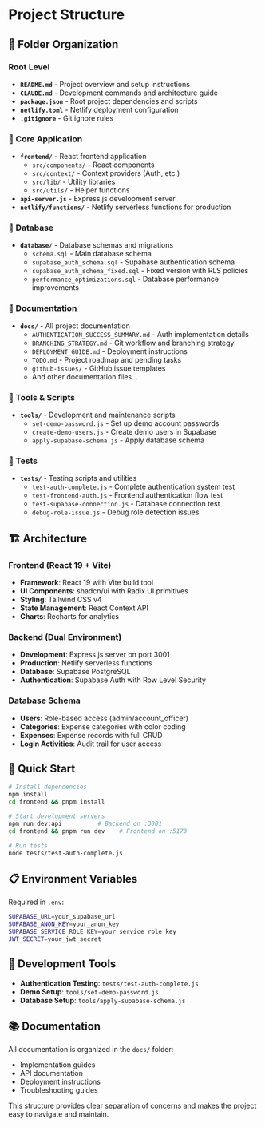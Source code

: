 # Project Structure

## 📁 Folder Organization

### Root Level
- **`README.md`** - Project overview and setup instructions
- **`CLAUDE.md`** - Development commands and architecture guide
- **`package.json`** - Root project dependencies and scripts
- **`netlify.toml`** - Netlify deployment configuration
- **`.gitignore`** - Git ignore rules

### 📂 Core Application
- **`frontend/`** - React frontend application
  - `src/components/` - React components
  - `src/context/` - Context providers (Auth, etc.)
  - `src/lib/` - Utility libraries
  - `src/utils/` - Helper functions
- **`api-server.js`** - Express.js development server
- **`netlify/functions/`** - Netlify serverless functions for production

### 📂 Database
- **`database/`** - Database schemas and migrations
  - `schema.sql` - Main database schema
  - `supabase_auth_schema.sql` - Supabase authentication schema
  - `supabase_auth_schema_fixed.sql` - Fixed version with RLS policies
  - `performance_optimizations.sql` - Database performance improvements

### 📂 Documentation
- **`docs/`** - All project documentation
  - `AUTHENTICATION_SUCCESS_SUMMARY.md` - Auth implementation details
  - `BRANCHING_STRATEGY.md` - Git workflow and branching strategy
  - `DEPLOYMENT_GUIDE.md` - Deployment instructions
  - `TODO.md` - Project roadmap and pending tasks
  - `github-issues/` - GitHub issue templates
  - And other documentation files...

### 📂 Tools & Scripts
- **`tools/`** - Development and maintenance scripts
  - `set-demo-password.js` - Set up demo account passwords
  - `create-demo-users.js` - Create demo users in Supabase
  - `apply-supabase-schema.js` - Apply database schema

### 📂 Tests
- **`tests/`** - Testing scripts and utilities
  - `test-auth-complete.js` - Complete authentication system test
  - `test-frontend-auth.js` - Frontend authentication flow test
  - `test-supabase-connection.js` - Database connection test
  - `debug-role-issue.js` - Debug role detection issues

## 🏗️ Architecture

### Frontend (React 19 + Vite)
- **Framework**: React 19 with Vite build tool
- **UI Components**: shadcn/ui with Radix UI primitives
- **Styling**: Tailwind CSS v4
- **State Management**: React Context API
- **Charts**: Recharts for analytics

### Backend (Dual Environment)
- **Development**: Express.js server on port 3001
- **Production**: Netlify serverless functions
- **Database**: Supabase PostgreSQL
- **Authentication**: Supabase Auth with Row Level Security

### Database Schema
- **Users**: Role-based access (admin/account_officer)
- **Categories**: Expense categories with color coding
- **Expenses**: Expense records with full CRUD
- **Login Activities**: Audit trail for user access

## 🚀 Quick Start

```bash
# Install dependencies
npm install
cd frontend && pnpm install

# Start development servers
npm run dev:api          # Backend on :3001
cd frontend && pnpm run dev    # Frontend on :5173

# Run tests
node tests/test-auth-complete.js
```

## 📋 Environment Variables

Required in `.env`:
```bash
SUPABASE_URL=your_supabase_url
SUPABASE_ANON_KEY=your_anon_key
SUPABASE_SERVICE_ROLE_KEY=your_service_role_key
JWT_SECRET=your_jwt_secret
```

## 🔧 Development Tools

- **Authentication Testing**: `tests/test-auth-complete.js`
- **Demo Setup**: `tools/set-demo-password.js`
- **Database Setup**: `tools/apply-supabase-schema.js`

## 📚 Documentation

All documentation is organized in the `docs/` folder:
- Implementation guides
- API documentation
- Deployment instructions
- Troubleshooting guides

This structure provides clear separation of concerns and makes the project easy to navigate and maintain.